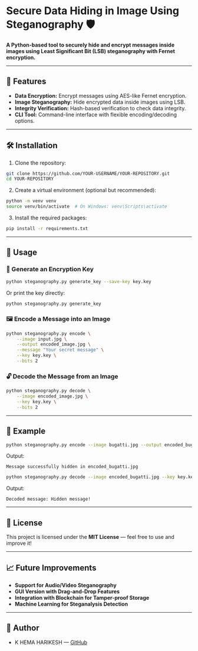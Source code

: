 # Secure Data Hiding in Image Using Steganography 🛡️

**A Python-based tool to securely hide and encrypt messages inside images using Least Significant Bit (LSB) steganography with Fernet encryption.**

---

## 🚀 Features
- **Data Encryption:** Encrypt messages using AES-like Fernet encryption.
- **Image Steganography:** Hide encrypted data inside images using LSB.
- **Integrity Verification:** Hash-based verification to check data integrity.
- **CLI Tool:** Command-line interface with flexible encoding/decoding options.

---

## 🛠️ Installation
1. Clone the repository:
```bash
git clone https://github.com/YOUR-USERNAME/YOUR-REPOSITORY.git
cd YOUR-REPOSITORY
```

2. Create a virtual environment (optional but recommended):
```bash
python -m venv venv
source venv/bin/activate  # On Windows: venv\Scripts\activate
```

3. Install the required packages:
```bash
pip install -r requirements.txt
```

---

## 🧩 Usage

### 🔑 Generate an Encryption Key
```bash
python steganography.py generate_key --save-key key.key
```
Or print the key directly:
```bash
python steganography.py generate_key
```

### 🖼️ Encode a Message into an Image
```bash
python steganography.py encode \
    --image input.jpg \
    --output encoded_image.jpg \
    --message "Your secret message" \
    --key key.key \
    --bits 2
```

### 🔓 Decode the Message from an Image
```bash
python steganography.py decode \
    --image encoded_image.jpg \
    --key key.key \
    --bits 2
```

---

## 📂 Example
```bash
python steganography.py encode --image bugatti.jpg --output encoded_bugatti.jpg --message "Hidden message!" --key key.key --bits 1
```
Output:
```
Message successfully hidden in encoded_bugatti.jpg
```

```bash
python steganography.py decode --image encoded_bugatti.jpg --key key.key --bits 1
```
Output:
```
Decoded message: Hidden message!
```

---

## 📜 License
This project is licensed under the **MIT License** — feel free to use and improve it!

---

## 📈 Future Improvements
- **Support for Audio/Video Steganography**
- **GUI Version with Drag-and-Drop Features**
- **Integration with Blockchain for Tamper-proof Storage**
- **Machine Learning for Steganalysis Detection**

---

## 👤 Author
- K HEMA HARIKESH — [GitHub](https://github.com/KH-HARIKESH)
